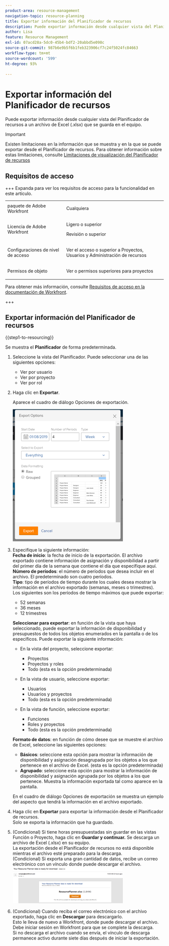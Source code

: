 ```yaml
---
product-area: resource-management
navigation-topic: resource-planning
title: Exportar información del Planificador de recursos
description: Puede exportar información desde cualquier vista del Planificador de recursos a un archivo de Excel (.xlsx) que se guarda en el equipo.
author: Lisa
feature: Resource Management
exl-id: 07acd28a-5dc0-45b4-bdf2-20abbd5e098c
source-git-commit: 987b6e9b5f6b1feb323906cf7c24f5024fc84663
workflow-type: tm+mt
source-wordcount: '599'
ht-degree: 93%

---
```


# Exportar información del Planificador de recursos

Puede exportar información desde cualquier vista del Planificador de recursos a un archivo de Excel (.xlsx) que se guarda en el equipo.

>[!IMPORTANT]
>
>Existen limitaciones en la información que se muestra y en la que se puede exportar desde el Planificador de recursos. Para obtener información sobre estas limitaciones, consulte [Limitaciones de visualización del Planificador de recursos](../../resource-mgmt/resource-planning/resource-planner-display-limitations.md)

## Requisitos de acceso

+++ Expanda para ver los requisitos de acceso para la funcionalidad en este artículo.

<table style="table-layout:auto"> 
 <col> 
 <col> 
 <tbody> 
  <tr> 
  <tr> 
   <td>paquete de Adobe Workfront</td> 
   <td><p>Cualquiera</p></td>
  </tr> 
  <tr> 
   <td>Licencia de Adobe Workfront</td> 
   <td><p>Ligero o superior</p>
       <p>Revisión o superior</p></td> 
  </tr> 
  <tr> 
   <td>Configuraciones de nivel de acceso</td> 
   <td> <p>Ver el acceso o superior a Proyectos, Usuarios y Administración de recursos</p></td> 
  </tr> 
  <tr> 
   <td>Permisos de objeto</td> 
   <td> <p>Ver o permisos superiores para proyectos</p></td> 
  </tr> 
 </tbody> 
</table>

Para obtener más información, consulte [Requisitos de acceso en la documentación de Workfront](/help/quicksilver/administration-and-setup/add-users/access-levels-and-object-permissions/access-level-requirements-in-documentation.md).

+++

## Exportar información del Planificador de recursos

{{step1-to-resourcing}}

Se muestra el **Planificador** de forma predeterminada.

1. Seleccione la vista del Planificador. Puede seleccionar una de las siguientes opciones:

   * Ver por usuario
   * Ver por proyecto
   * Ver por rol

1. Haga clic en **Exportar**.

   Aparece el cuadro de diálogo Opciones de exportación.

   ![Opciones de exportación](assets/rp-export-options-box-350x421.png)

1. Especifique la siguiente información:\
   **Fecha de inicio**: la fecha de inicio de la exportación. El archivo exportado contiene información de asignación y disponibilidad a partir del primer día de la semana que contiene el día que especifique aquí.\
   **Número de períodos**: el número de períodos que desea incluir en el archivo. El predeterminado son cuatro períodos.\
   **Tipo**: tipo de períodos de tiempo durante los cuales desea mostrar la información en el archivo exportado (semanas, meses o trimestres).\
   Los siguientes son los períodos de tiempo máximos que puede exportar:

   * 52 semanas
   * 36 meses
   * 12 trimestres

   **Seleccionar para exportar**: en función de la vista que haya seleccionado, puede exportar la información de disponibilidad y presupuestos de todos los objetos enumerados en la pantalla o de los específicos.
Puede exportar la siguiente información:

   * En la vista del proyecto, seleccione exportar:

      * Proyectos
      * Proyectos y roles
      * Todo (esta es la opción predeterminada)

   * En la vista de usuario, seleccione exportar:

      * Usuarios
      * Usuarios y proyectos
      * Todo (esta es la opción predeterminada)

   * En la vista de función, seleccione exportar:

      * Funciones
      * Roles y proyectos
      * Todo (esta es la opción predeterminada)

   **Formato de datos**: en función de cómo desee que se muestre el archivo de Excel, seleccione las siguientes opciones:

   * **Básicos**: seleccione esta opción para mostrar la información de disponibilidad y asignación desagrupada por los objetos a los que pertenece en el archivo de Excel. (esta es la opción predeterminada)
   * **Agrupado**: seleccione esta opción para mostrar la información de disponibilidad y asignación agrupada por los objetos a los que pertenece. Muestra la información exportada tal como aparece en la pantalla.

   En el cuadro de diálogo Opciones de exportación se muestra un ejemplo del aspecto que tendrá la información en el archivo exportado.

1. Haga clic en **Exportar** para exportar la información desde el Planificador de recursos.\
   Solo se exporta la información que ha guardado.

1. (Condicional) Si tiene horas presupuestadas sin guardar en las vistas Función o Proyecto, haga clic en **Guardar y continuar.**
Se descarga un archivo de Excel (.xlsx) en su equipo.\
   La exportación desde el Planificador de recursos no está disponible mientras el archivo esté preparado para la descarga.\
   (Condicional) Si exporta una gran cantidad de datos, recibe un correo electrónico con un vínculo donde puede descargar el archivo.\
   ![RP_eamil_with_exported_planner_attached.png](assets/rp-eamil-with-exported-planner-attached-350x116.png)

1. (Condicional) Cuando reciba el correo electrónico con el archivo exportado, haga clic en **Descargar** para descargarlo.\
   Esto le lleva de nuevo a Workfront, donde puede descargar el archivo.\
   Debe iniciar sesión en Workfront para que se complete la descarga.\
   Si no descarga el archivo cuando se envía, el vínculo de descarga permanece activo durante siete días después de iniciar la exportación.
